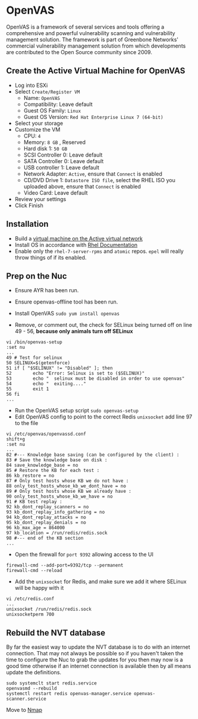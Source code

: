 # OpenVAS

OpenVAS is a framework of several services and tools offering a comprehensive and powerful vulnerability scanning and vulnerability management solution. The framework is part of Greenbone Networks' commercial vulnerability management solution from which developments are contributed to the Open Source community since 2009.

## Create the Active Virtual Machine for OpenVAS
- Log into ESXi
- Select `Create/Register VM`  
  - Name: `OpenVAS`  
  - Compatibility: Leave default  
  - Guest OS Family: `Linux`  
  - Guest OS Version: `Red Hat Enterprise Linux 7 (64-bit)`  
- Select your storage  
- Customize the VM  
  - CPU: `4`  
  - Memory: `8 GB` , Reserved
  - Hard disk 1: `50 GB`  
  - SCSI Controller 0: Leave default  
  - SATA Controller 0: Leave default  
  - USB controller 1:  Leave default  
  - Network Adapter: `Active`, ensure that `Connect` is enabled  
  - CD/DVD Drive 1: `Datastore ISO file`, select the RHEL ISO you uploaded above, ensure that `Connect` is enabled  
  - Video Card:  Leave default  
- Review your settings  
- Click Finish  

## Installation
- Build a [virtual machine on the Active virtual network](../vmware/README.md#Create-the-Active-Virtual-Machine)  
- Install OS in accordance with [Rhel Documentation](../rhel/README.md)
- Enable only the `rhel-7-server-rpms` and `atomic` repos. `epel` will really throw things of if its enabled.
## Prep on the Nuc
- Ensure AYR has been run.
- Ensure openvas-offline tool has been run.

- Install OpenVAS `sudo yum install openvas`

- Remove, or comment out, the check for SELinux being turned off on line 49 - 56, **because only animals turn off SELinux**  
```
vi /bin/openvas-setup
:set nu
...
49 # Test for selinux
50 SELINUX=$(getenforce)
51 if [ "$SELINUX" != "Disabled" ]; then
52        echo "Error: Selinux is set to ($SELINUX)"
53        echo "  selinux must be disabled in order to use openvas"
54        echo "  exiting...."
55        exit 1
56 fi
...
```

- Run the OpenVAS setup script `sudo openvas-setup`  
- Edit OpenVAS config to point to the correct Redis `unixsocket` add line 97 to the file  
```
vi /etc/openvas/openvassd.conf  
shift+g
:set nu
...
82 #--- Knowledge base saving (can be configured by the client) :
83 # Save the knowledge base on disk :
84 save_knowledge_base = no
85 # Restore the KB for each test :
86 kb_restore = no
87 # Only test hosts whose KB we do not have :
88 only_test_hosts_whose_kb_we_dont_have = no
89 # Only test hosts whose KB we already have :
90 only_test_hosts_whose_kb_we_have = no
91 # KB test replay :
92 kb_dont_replay_scanners = no
93 kb_dont_replay_info_gathering = no
94 kb_dont_replay_attacks = no
95 kb_dont_replay_denials = no
96 kb_max_age = 864000
97 kb_location = /run/redis/redis.sock
98 #--- end of the KB section
...
```
- Open the firewall for `port 9392` allowing access to the UI
```
firewall-cmd --add-port=9392/tcp --permanent  
firewall-cmd --reload
```

- Add the `unixsocket` for Redis, and make sure we add it where SELinux will be happy with it  
```
vi /etc/redis.conf
...
unixsocket /run/redis/redis.sock
unixsocketperm 700
```

## Rebuild the NVT database
By far the easiest way to update the NVT database is to do with an internet connection. That may not always be possible so if you haven't taken the time to configure the Nuc to grab the updates for you then may now is a good time otherwise if an internet connection is available then by all means update the definitions.  
```
sudo systemclt start redis.service
openvasmd --rebuild
systemctl restart redis openvas-manager.service openvas-scanner.service
```
Move to [Nmap](./nmap/README.md)
